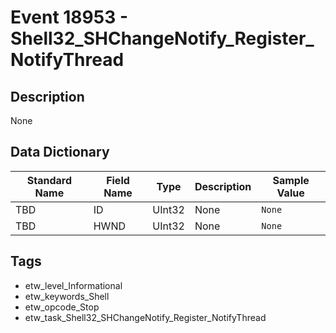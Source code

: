 # Event 18953 - Shell32_SHChangeNotify_Register_NotifyThread

## Description
None

## Data Dictionary
|Standard Name|Field Name|Type|Description|Sample Value|
|---|---|---|---|---|
|TBD|ID|UInt32|None|`None`|
|TBD|HWND|UInt32|None|`None`|

## Tags
* etw_level_Informational
* etw_keywords_Shell
* etw_opcode_Stop
* etw_task_Shell32_SHChangeNotify_Register_NotifyThread